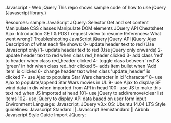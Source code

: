 Javascript - Web jQuery
This repo shows sample code of how to use jQuery (Javascript library.)

Resources:
sample JavaScript JQuery:
Selector Get and set content Manipulate CSS classes Manipulate DOM elements JQuery API Cheatsheet Ajax: Introduction GET & POST request video to resume References: What went wrong? Troubleshooting JavaScript jQuery jQuery API jQuery Ajax
Description of what each file shows:
0- update header text to red (Use Javascript only)
1- update header text to red (Use jQuery only onwards)
2- update header text to red when class red_header clicked
3- add class 'red' to header when class red_header clicked
4- toggle class between 'red' & 'green' in hdr when class red_hdr clicked
5- adds item bullet when 'Add item' is clicked
6- change header text when class 'update_header' is clicked
7- use Ajax to populate Star Wars character in id 'character'
8- use Ajax to populate/append Star Wars movies in UL
9- use Ajax to display SF wind data in div when imported from API in head
100- use JS to make this text red when JS imported at head
101- use jQuery to add/remove/clear list items
102- use jQuery to display API data based on user form input
Environment
Language: Javascript, JQuery v3.x
OS: Ubuntu 14.04 LTS
Style guidelines: Javascript Standard || Javascript Semistandard || Airbnb Javascript Style Guide
Import JQuery:
<script src="https://code.jquery.com/jquery-3.2.1.min.js"></script>
</head>
